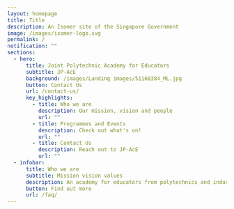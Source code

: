 ```yaml
---
layout: homepage
title: Title
description: An Isomer site of the Singapore Government
image: /images/isomer-logo.svg
permalink: /
notification: ""
sections:
  - hero:
      title: Joint Polytechnic Academy for Educators
      subtitle: JP-AcE
      background: /images/Landing images/51168384_ML.jpg
      button: Contact Us
      url: /contact-us/
      key_highlights:
        - title: Who we are
          description: Our mission, vision and people
          url: ""
        - title: Programmes and Events
          description: Check out what's on!
          url: ""
        - title: Contact Us
          description: Reach out to JP-AcE
          url: ""
  - infobar:
      title: Who we are
      subtitle: Mission vision values
      description: An academy for educators from polytechnics and industry
      button: Find out more
      url: /faq/
---
```

